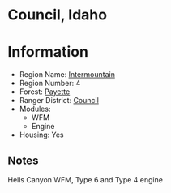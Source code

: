
Council, Idaho
==============
  
# Information  
* Region Name: [Intermountain]()  
* Region Number: 4  
* Forest: [Payette](http://www.fs.usda.gov/payette)  
* Ranger District: [Council]()  
* Modules:  
  - WFM  
  - Engine  
* Housing: Yes  
  
## Notes

Hells Canyon WFM, Type 6 and Type 4 engine